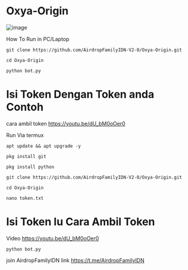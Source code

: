 # Oxya-Origin 
![image](https://github.com/user-attachments/assets/1900f478-76ce-4799-afe6-9546cb89dab1)

How To Run in PC/Laptop

```
git clone https://github.com/AirdropFamilyIDN-V2-0/Oxya-Origin.git
```
```
cd Oxya-Origin
```
```
python bot.py
```
# Isi Token Dengan Token anda Contoh 
cara ambil token https://youtu.be/dU_bM0oOer0

Run Via termux 
```
apt update && apt upgrade -y
```
```
pkg install git
```
```
pkg install python
```
```
git clone https://github.com/AirdropFamilyIDN-V2-0/Oxya-Origin.git
```
```
cd Oxya-Origin
```
```
nano token.txt
```
# Isi Token lu Cara Ambil Token 
Video https://youtu.be/dU_bM0oOer0

```
python bot.py
```


join AirdropFamilyIDN
link https://t.me/AirdropFamilyIDN
